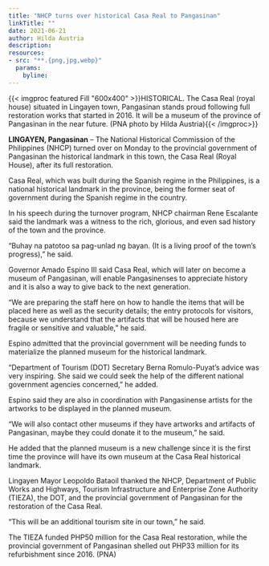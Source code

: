 ```yaml
---
title: "NHCP turns over historical Casa Real to Pangasinan"
linkTitle: ""
date: 2021-06-21
author: Hilda Austria
description:
resources:
- src: "**.{png,jpg,webp}"
  params:
    byline: 
---
```

{{< imgproc featured Fill "600x400" >}}HISTORICAL. The Casa Real (royal house) situated in Lingayen town, Pangasinan stands proud following full restoration works that started in 2016. It will be a museum of the province of Pangasinan in the near future. (PNA photo by Hilda Austria){{< /imgproc>}}

**LINGAYEN, Pangasinan** –  The National Historical Commission of the Philippines (NHCP) turned over on Monday to the provincial government of Pangasinan the historical landmark in this town, the Casa Real (Royal House), after its full restoration. 
 
Casa Real, which was built during the Spanish regime in the Philippines, is a national historical landmark in the province, being the former seat of government during the Spanish regime in the country. 
 
In his speech during the turnover program, NHCP chairman Rene Escalante said the landmark was a witness to the rich, glorious, and even sad history of the town and the province.
 
“Buhay na patotoo sa pag-unlad ng bayan. (It is a living proof of the town’s progress),” he said. 
 
Governor Amado Espino III said Casa Real, which will later on become a museum of Pangasinan, will enable Pangasinenses to appreciate history and it is also a way to give back to the next generation. 
 
“We are preparing the staff here on how to handle the items that will be placed here as well as the security details; the entry protocols for visitors, because we understand that the artifacts that will be housed here are fragile or sensitive and valuable,” he said.
 
Espino admitted that the provincial government will be needing funds to materialize the planned museum for the historical landmark. 
 
“Department of Tourism (DOT) Secretary Berna Romulo-Puyat’s advice was very inspiring. She said we could seek the help of the different national government agencies concerned,” he added. 
 
Espino said they are also in coordination with Pangasinense artists for the artworks to be displayed in the planned museum. 
 
“We will also contact other museums if they have artworks and artifacts of Pangasinan, maybe they could donate it to the museum,” he said. 
 
He added that the planned museum is a new challenge since it is the first time the province will have its own museum at the Casa Real historical landmark. 
 
Lingayen Mayor Leopoldo Bataoil thanked the NHCP, Department of Public Works and Highways, Tourism Infrastructure and Enterprise Zone Authority (TIEZA), the DOT, and the provincial government of Pangasinan for the restoration of the Casa Real. 
 
“This will be an additional tourism site in our town,” he said. 
 
The TIEZA funded PHP50 million for the Casa Real restoration, while the provincial government of Pangasinan shelled out PHP33 million for its refurbishment since 2016. (PNA) 